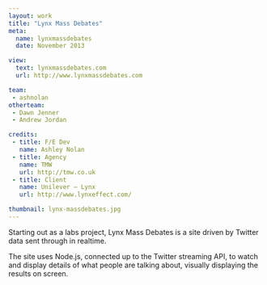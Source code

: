 ```yaml
---
layout: work
title: "Lynx Mass Debates"
meta:
  name: lynxmassdebates
  date: November 2013

view:
  text: lynxmassdebates.com
  url: http://www.lynxmassdebates.com

team:
 - ashnolan
otherteam:
 - Dawn Jenner
 - Andrew Jordan

credits:
 - title: F/E Dev
   name: Ashley Nolan
 - title: Agency
   name: TMW
   url: http://tmw.co.uk
 - title: Client
   name: Unilever – Lynx
   url: http://www.lynxeffect.com/

thumbnail: lynx-massdebates.jpg
---
```

Starting out as a labs project, Lynx Mass Debates is a site driven by Twitter data sent through in realtime.

The site uses Node.js, connected up to the Twitter streaming API, to watch and display details of what people are talking about, visually displaying the results on screen.